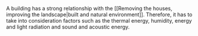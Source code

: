 A building has a strong relationship with the [[Removing the houses, improving the landscape|built and natural environment]]. Therefore, it has to take into consideration factors such as the thermal energy, humidity, energy and light radiation and sound and acoustic energy. 